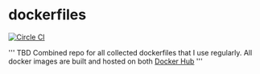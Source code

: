 # dockerfiles

[![Circle CI](https://circleci.com/gh/arymkus/dockerfiles/tree/master.svg?style=svg)](https://circleci.com/gh/jacksoncage/dockerfiles/tree/master)

'''
TBD
Combined repo for all collected dockerfiles that I use regularly. All docker images are built and hosted on both [Docker Hub](https://hub.docker.com/u/jacksoncage/)
'''
